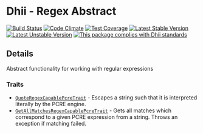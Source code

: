 # Dhii - Regex Abstract

[![Build Status](https://travis-ci.com/Dhii/regex-abstract.svg?branch=develop)](https://travis-ci.com/Dhii/regex-abstract)
[![Code Climate](https://codeclimate.com/github/Dhii/regex-abstract/badges/gpa.svg)](https://codeclimate.com/github/Dhii/regex-abstract)
[![Test Coverage](https://codeclimate.com/github/Dhii/regex-abstract/badges/coverage.svg)](https://codeclimate.com/github/Dhii/regex-abstract/coverage)
[![Latest Stable Version](https://poser.pugx.org/dhii/regex-abstract/version)](https://packagist.org/packages/dhii/regex-abstract)
[![Latest Unstable Version](https://poser.pugx.org/dhii/regex-abstract/v/unstable)](https://packagist.org/packages/dhii/regex-abstract)
[![This package complies with Dhii standards](https://img.shields.io/badge/Dhii-Compliant-green.svg?style=flat-square)][Dhii]

## Details
Abstract functionality for working with regular expressions

### Traits
- [`QuoteRegexCapablePcreTrait`] - Escapes a string such that it is interpreted literally by the PCRE engine.
- [`GetAllMatchesRegexCapablePcreTrait`] - Gets all matches which correspond to a given PCRE expression from a string.
Throws an exception if matching failed.


[Dhii]: https://github.com/Dhii/dhii

[`QuoteRegexCapablePcreTrait`]:                     src/QuoteRegexCapablePcreTrait.php
[`GetAllMatchesRegexCapablePcreTrait`]:             src/GetAllMatchesRegexCapablePcreTrait.php
